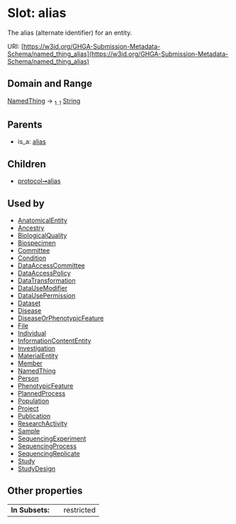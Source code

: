 
# Slot: alias


The alias (alternate identifier) for an entity.

URI: [https://w3id.org/GHGA-Submission-Metadata-Schema/named_thing_alias](https://w3id.org/GHGA-Submission-Metadata-Schema/named_thing_alias)


## Domain and Range

[NamedThing](NamedThing.md) &#8594;  <sub>1..1</sub> [String](types/String.md)

## Parents

 *  is_a: [alias](alias.md)

## Children

 *  [protocol➞alias](protocol_alias.md)

## Used by

 * [AnatomicalEntity](AnatomicalEntity.md)
 * [Ancestry](Ancestry.md)
 * [BiologicalQuality](BiologicalQuality.md)
 * [Biospecimen](Biospecimen.md)
 * [Committee](Committee.md)
 * [Condition](Condition.md)
 * [DataAccessCommittee](DataAccessCommittee.md)
 * [DataAccessPolicy](DataAccessPolicy.md)
 * [DataTransformation](DataTransformation.md)
 * [DataUseModifier](DataUseModifier.md)
 * [DataUsePermission](DataUsePermission.md)
 * [Dataset](Dataset.md)
 * [Disease](Disease.md)
 * [DiseaseOrPhenotypicFeature](DiseaseOrPhenotypicFeature.md)
 * [File](File.md)
 * [Individual](Individual.md)
 * [InformationContentEntity](InformationContentEntity.md)
 * [Investigation](Investigation.md)
 * [MaterialEntity](MaterialEntity.md)
 * [Member](Member.md)
 * [NamedThing](NamedThing.md)
 * [Person](Person.md)
 * [PhenotypicFeature](PhenotypicFeature.md)
 * [PlannedProcess](PlannedProcess.md)
 * [Population](Population.md)
 * [Project](Project.md)
 * [Publication](Publication.md)
 * [ResearchActivity](ResearchActivity.md)
 * [Sample](Sample.md)
 * [SequencingExperiment](SequencingExperiment.md)
 * [SequencingProcess](SequencingProcess.md)
 * [SequencingReplicate](SequencingReplicate.md)
 * [Study](Study.md)
 * [StudyDesign](StudyDesign.md)

## Other properties

|  |  |  |
| --- | --- | --- |
| **In Subsets:** | | restricted |

